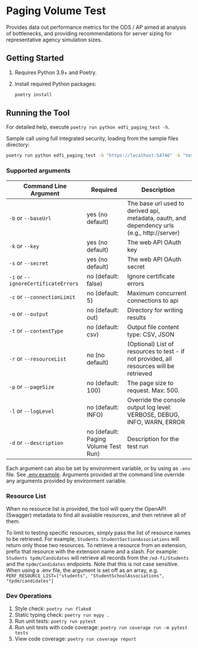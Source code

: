 # Paging Volume Test

Provides data out performance metrics for the ODS / AP aimed at analysis of
bottlenecks, and providing recommendations for server sizing for representative
agency simulation sizes.

## Getting Started

1. Requires Python 3.9+ and Poetry.
1. Install required Python packages:

   ```bash
   poetry install
   ```

## Running the Tool

For detailed help, execute `poetry run python edfi_paging_test -h`.

Sample call using full integrated security, loading from the sample files
directory:

```bash
poetry run python edfi_paging_test -b "https://localhost:54746" -k "testkey" -s "testsecret" -r "resource1" "resource2"
```

### Supported arguments

| Command Line Argument                | Required                             | Description                                                                                   |
| ------------------------------------ | ------------------------------------ | --------------------------------------------------------------------------------------------- |
| `-b` or `--baseUrl`                  | yes (no default)                     | ​The base url used to derived api, metadata, oauth, and dependency urls (e.g., http://server)  |
| `-k` or `--key`                      | yes (no default)                     | The web API OAuth key                                                                         |
| `-s` or `--secret`                   | yes (no default)                     | The web API OAuth secret                                                                      |
| `-i` or `--ignoreCertificateErrors`  | no (default: false)                  | Ignore certificate errors                                                                     |
| `-c` or `--connectionLimit`          | no (default: 5)                      | Maximum concurrent connections to api                                                         |
| `-o` or `--output`                   | no (default: out)                    | Directory for writing results                                                                 |
| `-t` or `--contentType`              | no (default: csv)                    | Output file content type: CSV, JSON                                                           |
| `-r` or `--resourceList`             | no (no default)                      | (Optional) List of resources to test  - if not provided, all resources will be retrieved      |
| `-p` or `--pageSize`                 | no (default: 100)                    | The page size to request. Max: 500.                                                           |
| `-l` or `--logLevel`                 | no (default: INFO)                   | Override the console output log level: VERBOSE, DEBUG, INFO, WARN, ERROR                      |
| `-d` or `--description`              | no (default: Paging Volume Test Run) | Description for the test run                                                                  |

Each argument can also be set by environment variable, or by using as `.env`
file. See [.env.example](edfi_paging_test/.env.example). Arguments provided at
the command line override any arguments provided by environment variable.

### Resource List

When no resource list is provided, the tool will query the OpenAPI (Swagger)
metadata to find all available resources, and then retrieve all of them.

To limit to testing specific resources, simply pass the list of resource names
to be retrieved. For example, `Students StudentSectionAssociations` will return
only those two resources. To retrieve a resource from an extension, prefix that
resource with the extension name and a slash. For example:
`Students tpdm/Candidates` will retrieve all records from the `/ed-fi/Students` and the
`tpdm/Candidates` endpoints. Note that this is not case sensitive. When using a .env file,
the argument is set off as an array, e.g.
`PERF_RESOURCE_LIST=["students", "StudentSchoolAssociations", "tpdm/candidates"]`

### Dev Operations

1. Style check: `poetry run flake8`
2. Static typing check: `poetry run mypy .`
3. Run unit tests: `poetry run pytest`
4. Run unit tests with code coverage: `poetry run coverage run -m pytest tests`
5. View code coverage: `poetry run coverage report`
